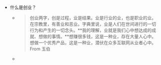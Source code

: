 - 什么是创业？
	- > 创业两字，创是过程，业是结果。业是行业的业，也是职业的业。在宗教里，有善业和恶业。字典里说，业是人们在世间进行的一切行为和产生的一切念头。**我的理解，业就是我们心中想达成的成就、想做的事情。**想赚很多钱，这是一种业，存在大量人心中。想做一个优秀产品，这是一种业，潜伏在众多互联网从业者心中。 From 玉伯
	-
